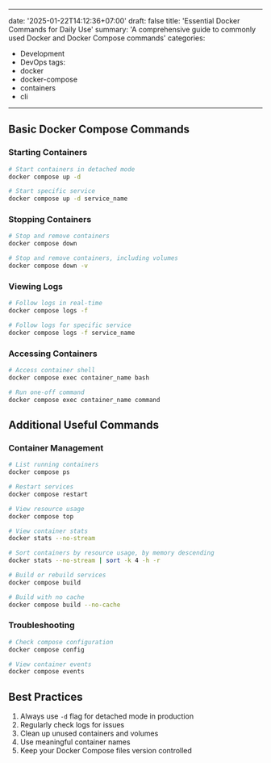 
---
date: '2025-01-22T14:12:36+07:00'
draft: false
title: 'Essential Docker Commands for Daily Use'
summary: 'A comprehensive guide to commonly used Docker and Docker Compose commands'
categories:

- Development
- DevOps
tags:
- docker
- docker-compose
- containers
- cli

---

## Basic Docker Compose Commands

### Starting Containers

```bash
# Start containers in detached mode
docker compose up -d

# Start specific service
docker compose up -d service_name
```

### Stopping Containers

```bash
# Stop and remove containers
docker compose down

# Stop and remove containers, including volumes
docker compose down -v
```

### Viewing Logs

```bash
# Follow logs in real-time
docker compose logs -f

# Follow logs for specific service
docker compose logs -f service_name
```

### Accessing Containers

```bash
# Access container shell
docker compose exec container_name bash

# Run one-off command
docker compose exec container_name command
```

## Additional Useful Commands

### Container Management

```bash
# List running containers
docker compose ps

# Restart services
docker compose restart

# View resource usage
docker compose top

# View container stats
docker stats --no-stream

# Sort containers by resource usage, by memory descending
docker stats --no-stream | sort -k 4 -h -r

# Build or rebuild services
docker compose build

# Build with no cache
docker compose build --no-cache
```

### Troubleshooting

```bash
# Check compose configuration
docker compose config

# View container events
docker compose events
```

## Best Practices

1. Always use `-d` flag for detached mode in production
2. Regularly check logs for issues
3. Clean up unused containers and volumes
4. Use meaningful container names
5. Keep your Docker Compose files version controlled
